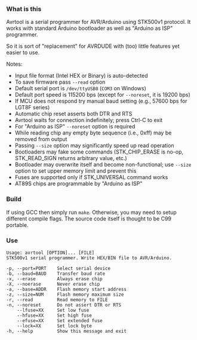 ### What is this

Avrtool is a serial programmer for AVR/Arduino using STK500v1 protocol. It works with
standard Arduino bootloader as well as "Arduino as ISP" programmer.

So it is sort of "replacement" for AVRDUDE with (too) little features yet easier to use.

Notes:

* Input file format (Intel HEX or Binary) is auto-detected
* To save firmware pass `--read` option
* Default serial port is `/dev/ttyUSB0` (`COM3` on Windows)
* Default port speed is 115200 bps (except for `--noreset`, it is 19200 bps)
* If MCU does not respond try manual baud setting (e.g., 57600 bps for LGT8F series)
* Automatic chip reset asserts both DTR and RTS
* Avrtool waits for connection indefinitely; press Ctrl-C to exit
* For "Arduino as ISP" `--noreset` option is required
* While reading chip any empty byte sequence (i.e., 0xff) may be removed from output
* Passing `--size` option may significantly speed up read operation
* Bootloaders may fake some commands (STK\_CHIP\_ERASE is no-op, STK\_READ\_SIGN returns
  arbitrary value, etc.)
* Bootloader may overwrite itself and become non-functional; use `--size` option to set
  upper memory limit and prevent this
* Fuses are supported only if STK\_UNIVERSAL command works
* AT89S chips are programmable by "Arduino as ISP"

### Build

If using GCC then simply run `make`. Otherwise, you may need to setup different compile
flags. The source code itself is thought to be C99 portable.

### Use

```
Usage: avrtool [OPTION]... [FILE]
STK500v1 serial programmer. Write HEX/BIN file to AVR/Arduino.

-p, --port=PORT    Select serial device
-b, --baud=BAUD    Transfer baud rate
-x, --erase        Always erase chip
-X, --noerase      Never erase chip
-a, --base=ADDR    Flash memory start address
-z, --size=NUM     Flash memory maximum size
-r, --read         Read memory to FILE
-n, --noreset      Do not assert DTR or RTS
    --lfuse=XX     Set low fuse
    --hfuse=XX     Set high fuse
    --efuse=XX     Set extended fuse
    --lock=XX      Set lock byte
-h, --help         Show this message and exit
```
